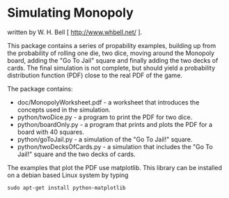 # Simulating Monopoly

written by W. H. Bell [ http://www.whbell.net/ ].  

This package contains a series of propability examples, building up from the probability of rolling one die, 
two dice, moving around the Monopoly board, adding the "Go To Jail" square and finally adding the two decks 
of cards.  The final simulation is not complete, but should yield a probability distribution function (PDF) close 
to the real PDF of the game.

The package contains:
  * doc/MonopolyWorksheet.pdf - a worksheet that introduces the concepts used in the simulation.
  * python/twoDice.py - a program to print the PDF for two dice.
  * python/boardOnly.py - a program that prints and plots the PDF for a board with 40 squares.
  * python/goToJail.py - a simulation of the "Go To Jail!" square.
  * python/twoDecksOfCards.py - a simulation that includes the "Go To Jail!" square and the two decks of cards.

The examples that plot the PDF use matplotlib.  This library can be installed on a debian based Linux system by typing

```
sudo apt-get install python-matplotlib 
```
